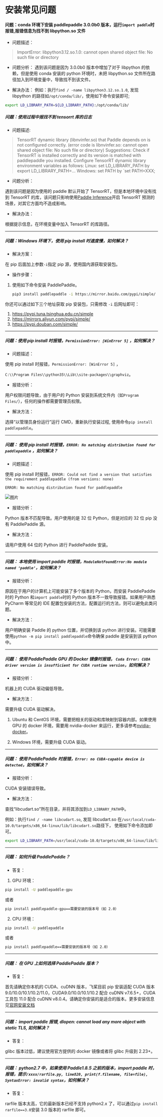 # 安装常见问题

#### 问题：conda 环境下安装 paddlepaddle 3.0.0b0 版本，运行`import paddle`时报错,报错信息为找不到 libpython.so 文件

+ 问题描述：
> ImportError: libpython3.12.so.1.0: cannot open shared object file: No such file or directory

+ 问题分析：
遇到该问题是因为 3.0.0b0 版本中增加了对于 libpython 的依赖，但是使用 conda 安装的 python 环境时，未把 libpython.so 文件所在路径加入到环境变量中，导致找不到该文件。

+ 解决办法：
例如：执行`find / -name libpython3.12.so.1.0`, 发现 libpython 的路径如`/opt/conda/lib/`，使用如下命令安装即可;

```bash
export LD_LIBRARY_PATH=${LD_LIBRARY_PATH}:/opt/conda/lib/
```

##### 问题：使用过程中报找不到 tensorrt 库的日志

+ 问题描述:

> TensorRT dynamic library (libnvinfer.so) that Paddle depends on is not configured correctly. (error code is libnvinfer.so: cannot open shared object file: No such file or directory)
> Suggestions:
> Check if TensorRT is installed correctly and its version is matched with paddlepaddle you installed.
> Configure TensorRT dynamic library environment variables as follows:
> Linux: set LD_LIBRARY_PATH by export LD_LIBRARY_PATH=...
> Windows: set PATH by `set PATH=XXX;
+ 问题分析：

遇到该问题是因为使用的 paddle 默认开始了 TensorRT，但是本地环境中没有找到 TensorRT 的库，该问题只影响使用[Paddle Inference](https://paddleinference.paddlepaddle.org.cn/master/product_introduction/inference_intro.html)开启 TensorRT 预测的场景，对其它方面均不造成影响。

+ 解决办法：

根据提示信息，在环境变量中加入 TensorRT 的库路径。

-----

##### 问题：Windows 环境下，使用 pip install 时速度慢，如何解决？

+ 解决方案：

在 pip 后面加上参数`-i`指定 pip 源，使用国内源获取安装包。

+ 操作步骤：

1. 使用如下命令安装 PaddlePaddle。

   ```bash
   pip3 install paddlepaddle -i https://mirror.baidu.com/pypi/simple/
   ```

你还可以通过如下三个地址获取 pip 安装包，只需修改 `-i` 后网址即可：

1. https://pypi.tuna.tsinghua.edu.cn/simple
2. https://mirrors.aliyun.com/pypi/simple/
3. https://pypi.douban.com/simple/

------

##### 问题：使用 pip install 时报错，`PermissionError: [WinError 5]` ，如何解决？

+ 问题描述：

使用 pip install 时报错，`PermissionError: [WinError 5]` ，

`C:\\Program Files\\python35\\Lib\\site-packages\\graphviz`。

+ 报错分析：

用户权限问题导致，由于用户的 Python 安装到系统文件内（如`Program Files/`），任何的操作都需要管理员权限。

+ 解决方法：

选择“以管理员身份运行”运行 CMD，重新执行安装过程, 使用命令`pip install paddlepaddle`。

------

##### 问题： 使用 pip install 时报错，`ERROR: No matching distribution found for paddlepaddle` ，如何解决？

+ 问题描述：

使用 pip install 时报错，`ERROR: Could not find a version that satisfies the requirement paddlepaddle (from versions: none)`

`ERROR: No matching distribution found for paddlepaddle`

<img src="https://agroup-bos-bj.cdn.bcebos.com/bj-febb18fb78004dc17f18d60a009dc6a8bd907251" alt="图片" />

+ 报错分析：

Python 版本不匹配导致。用户使用的是 32 位 Python，但是对应的 32 位 pip 没有 PaddlePaddle 源。

+ 解决方法：

请用户使用 64 位的 Python 进行 PaddlePaddle 安装。

------

##### 问题： 本地使用 import paddle 时报错，`ModuleNotFoundError:No module named ‘paddle’`，如何解决？

+ 报错分析：

原因在于用户的计算机上可能安装了多个版本的 Python，而安装 PaddlePaddle 时的 Python 和`import paddle`时的 Python 版本不一致导致报错。如果用户熟悉 PyCharm 等常见的 IDE 配置包安装的方法，配置运行的方法，则可以避免此类问题。

+ 解决方法：

用户明确安装 Paddle 的 python 位置，并切换到该 python 进行安装。可能需要使用`python -m pip install paddlepaddle`命令确保 paddle 是安装到该 python 中。

------

##### 问题： 使用 PaddlePaddle GPU 的 Docker 镜像时报错， `Cuda Error: CUDA driver version is insufficient for CUDA runtime version`，如何解决？

+ 报错分析：

机器上的 CUDA 驱动偏低导致。

+ 解决方法：

需要升级 CUDA 驱动解决。

1. Ubuntu 和 CentOS 环境，需要把相关的驱动和库映射到容器内部。如果使用 GPU 的 docker 环境，需要用 nvidia-docker 来运行，更多请参考[nvidia-docker](https://github.com/NVIDIA/nvidia-docker)。

2. Windows 环境，需要升级 CUDA 驱动。

------

##### 问题： 使用 PaddlePaddle 时报错，`Error: no CUDA-capable device is detected`，如何解决？

+ 报错分析：

CUDA 安装错误导致。

+ 解决方法：

查找“libcudart.so”所在目录，并将其添加到`LD_LIBRARY_PATH`中。

例如：执行`find / -name libcudart.so`, 发现 libcudart.so 在`/usr/local/cuda-10.0/targets/x86_64-linux/lib/libcudart.so`路径下， 使用如下命令添加即可。

```bash
export LD_LIBRARY_PATH=/usr/local/cuda-10.0/targets/x86_64-linux/lib/libcudart.so:${LD_LIBRARY_PATH}
```

------

##### 问题： 如何升级 PaddlePaddle？

+ 答复：

1. GPU 环境：

  ```bash
  pip install -U paddlepaddle-gpu
  ```

或者

  ```bash
  pip install paddlepaddle-gpu==需要安装的版本号（如 2.0）
  ```

2. CPU 环境：

  ```bash
  pip install -U paddlepaddle
  ```
或者

  ```bash
  pip install paddlepaddle==需要安装的版本号（如 2.0）
  ```

------

##### 问题： 在 GPU 上如何选择 PaddlePaddle 版本？

+ 答复：

首先请确定你本机的 CUDA、cuDNN 版本，飞桨目前 pip 安装适配 CUDA 版本 9.0/10.0/10.1/10.2/11.0，CUDA9.0/10.0/10.1/10.2 配合 cuDNN v7.6.5+，CUDA 工具包 11.0 配合 cuDNN v8.0.4。请确定你安装的是适合的版本。更多安装信息见[官网安装文档](https://www.paddlepaddle.org.cn/install/quick?docurl=/documentation/docs/zh/2.0/install/pip/windows-pip.html)

------

##### 问题： import paddle 报错, dlopen: cannot load any more object with static TLS, 如何解决？

+ 答复：

glibc 版本过低，建议使用官方提供的 docker 镜像或者将 glibc 升级到 2.23+。

------

##### 问题： python2.7 中，如果使用 Paddle1.8.5 之前的版本，import paddle 时，报错，提示`/xxxx/rarfile.py, line820, print(f.filename, file=file), SyntaxError: invalid syntax`，如何解决？

+ 答复：

rarfile 版本太高，它的最新版本已经不支持 python2.x 了，可以通过`pip install rarfile==3.0`安装 3.0 版本的 rarfile 即可。
